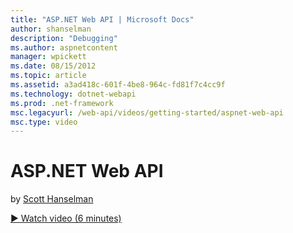 ```yaml
---
title: "ASP.NET Web API | Microsoft Docs"
author: shanselman
description: "Debugging"
ms.author: aspnetcontent
manager: wpickett
ms.date: 08/15/2012
ms.topic: article
ms.assetid: a3ad418c-601f-4be8-964c-fd81f7c4cc9f
ms.technology: dotnet-webapi
ms.prod: .net-framework
msc.legacyurl: /web-api/videos/getting-started/aspnet-web-api
msc.type: video
---
```

ASP.NET Web API
====================
by [Scott Hanselman](https://github.com/shanselman)

[&#9654; Watch video (6 minutes)](https://channel9.msdn.com/Blogs/ASP-NET-Site-Videos/aspnet-web-api)